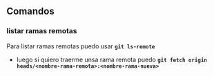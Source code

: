 ## Comandos

### listar ramas remotas
Para listar ramas remotas puedo usar **`git ls-remote`**
- luego si quiero traerme unsa rama remota puedo **`git fetch origin heads/<nombre-rama-remota>:<nombre-rama-nueva>`**